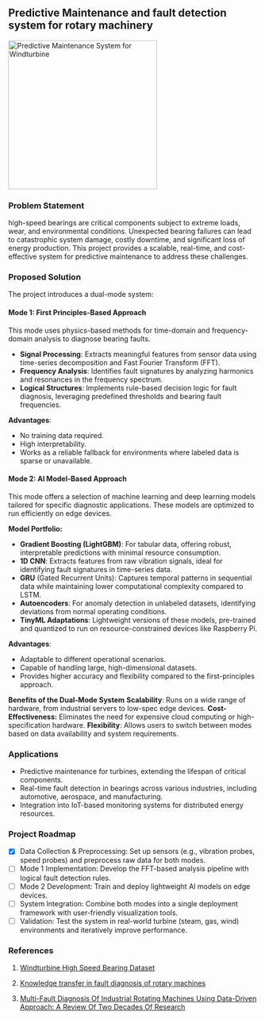 ## Predictive Maintenance and fault detection system for rotary machinery

<img src="https://raw.githubusercontent.com/bhavikmk/windturbine/refs/heads/main/src/infographic.webp" alt="Predictive Maintenance System for Windturbine" width="300" height="300">

### Problem Statement

high-speed bearings are critical components subject to extreme loads, wear, and environmental conditions. Unexpected bearing failures can lead to catastrophic system damage, costly downtime, and significant loss of energy production. This project provides a scalable, real-time, and cost-effective system for predictive maintenance to address these challenges.

### Proposed Solution
The project introduces a dual-mode system:

#### **Mode 1**: First Principles-Based Approach

This mode uses physics-based methods for time-domain and frequency-domain analysis to diagnose bearing faults.

- **Signal Processing**: Extracts meaningful features from sensor data using time-series decomposition and Fast Fourier Transform (FFT).
- **Frequency Analysis**: Identifies fault signatures by analyzing harmonics and resonances in the frequency spectrum.
- **Logical Structures**: Implements rule-based decision logic for fault diagnosis, leveraging predefined thresholds and bearing fault frequencies.

**Advantages**:
- No training data required.
- High interpretability.
- Works as a reliable fallback for environments where labeled data is sparse or unavailable.

#### **Mode 2:** AI Model-Based Approach
This mode offers a selection of machine learning and deep learning models tailored for specific diagnostic applications. These models are optimized to run efficiently on edge devices.

**Model Portfolio:**

- **Gradient Boosting (LightGBM)**: For tabular data, offering robust, interpretable predictions with minimal resource consumption.
- **1D CNN**: Extracts features from raw vibration signals, ideal for identifying fault signatures in time-series data.
- **GRU** (Gated Recurrent Units): Captures temporal patterns in sequential data while maintaining lower computational complexity compared to LSTM.
- **Autoencoders**: For anomaly detection in unlabeled datasets, identifying deviations from normal operating conditions.
- **TinyML Adaptations**: Lightweight versions of these models, pre-trained and quantized to run on resource-constrained devices like Raspberry Pi.

**Advantages**:

- Adaptable to different operational scenarios.
- Capable of handling large, high-dimensional datasets.
- Provides higher accuracy and flexibility compared to the first-principles approach.

**Benefits of the Dual-Mode System**
**Scalability**: Runs on a wide range of hardware, from industrial servers to low-spec edge devices.
**Cost-Effectiveness:** Eliminates the need for expensive cloud computing or high-specification hardware.
**Flexibility**: Allows users to switch between modes based on data availability and system requirements.


### Applications
- Predictive maintenance for turbines, extending the lifespan of critical components.
- Real-time fault detection in bearings across various industries, including automotive, aerospace, and manufacturing.
- Integration into IoT-based monitoring systems for distributed energy resources.


### Project Roadmap
- [x] Data Collection & Preprocessing: Set up sensors (e.g., vibration probes, speed probes) and preprocess raw data for both modes.
- [ ] Mode 1 Implementation: Develop the FFT-based analysis pipeline with logical fault detection rules.
- [ ] Mode 2 Development: Train and deploy lightweight AI models on edge devices.
- [ ] System Integration: Combine both modes into a single deployment framework with user-friendly visualization tools.
- [ ] Validation: Test the system in real-world turbine (steam, gas, wind) environments and iteratively improve performance.

<!-- ### Project Structure

```
wind_turbine_bearing_ai/
├── data_csv/                # Contains raw and processed sensor datasets
├── notebooks/           # Jupyter notebooks for exploratory data analysis and model development
├── models/              # Pre-trained and optimized models
├── src/                 # Source code for training and inference
│   ├── preprocessing/   # Data cleaning and feature engineering scripts
│   ├── models/          # AI model implementations
│   ├── evaluation/      # Model evaluation and performance metrics
├── edge/                # Scripts for edge deployment
├── tests/               # Unit tests for project components
├── README.md            # Project overview and instructions
├── requirements.txt     # Dependencies for the project
└── LICENSE              # License file
``` -->


### References
1. [Windturbine High Speed Bearing Dataset](https://www.kaggle.com/datasets/luishpinto/wind-turbine-high-speed-bearing-prognosis-data)

2. [Knowledge transfer in fault diagnosis of rotary machines](https://ietresearch.onlinelibrary.wiley.com/doi/pdfdirect/10.1049/cim2.12047)

3. [Multi-Fault Diagnosis Of Industrial Rotating Machines Using Data-Driven Approach: A Review Of Two Decades Of Research](https://arxiv.org/pdf/2206.14153)
